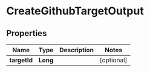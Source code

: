 

# CreateGithubTargetOutput

## Properties

Name | Type | Description | Notes
------------ | ------------- | ------------- | -------------
**targetId** | **Long** |  |  [optional]




